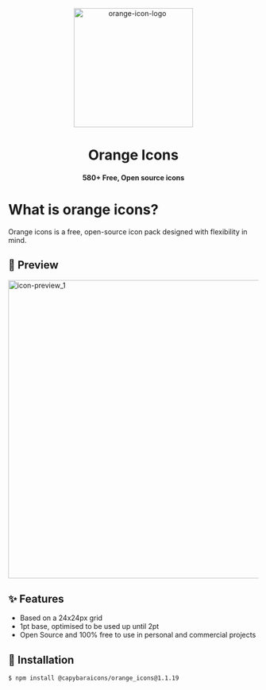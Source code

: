 <div align="center">
  
  <img width="464" alt="orange-icon-logo" src="https://github.com/user-attachments/assets/502d1835-3734-4776-96d7-64a26b1aeb97" style="width: 240px" />
  <h1>Orange Icons</h1>
    <h4>580+ Free, Open source icons</h4>
  
</div>

# What is orange icons?

Orange icons is a free, open-source icon pack designed with flexibility in mind.

## 👀 Preview

<img width="601" alt="icon-preview_1" src="https://github.com/user-attachments/assets/1860138b-3f63-44d6-ae78-6da2881570a2" />

## ✨ Features

- Based on a 24x24px grid
- 1pt base, optimised to be used up until 2pt
- Open Source and 100% free to use in personal and commercial projects

## 📘 Installation
```
$ npm install @capybaraicons/orange_icons@1.1.19
```

